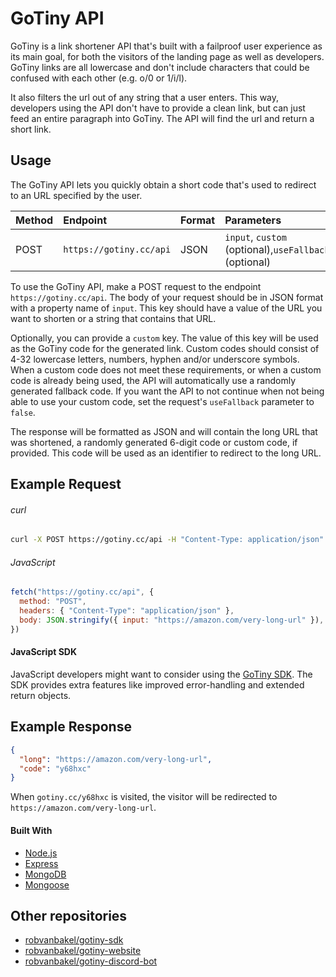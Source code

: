# GoTiny API

GoTiny is a link shortener API that's built with a failproof user experience as its main goal, for both the visitors of the landing page as well as developers. GoTiny links are all lowercase and don't include characters that could be confused with each other (e.g. o/0 or 1/i/l).

It also filters the url out of any string that a user enters. This way, developers using the API don't have to provide a clean link, but can just feed an entire paragraph into GoTiny. The API will find the url and return a short link.

## Usage

The GoTiny API lets you quickly obtain a short code that's used to redirect to an URL specified by the user.

| Method | Endpoint                | Format | Parameters                                            |
| :----- | :---------------------- | :----- | :---------------------------------------------------- |
| POST   | `https://gotiny.cc/api` | JSON   | `input`, `custom` (optional),`useFallback` (optional) |

To use the GoTiny API, make a POST request to the endpoint `https://gotiny.cc/api`. The body of your request should be in JSON format with a property name of `input`. This key should have a value of the URL you want to shorten or a string that contains that URL.

Optionally, you can provide a `custom` key. The value of this key will be used as the GoTiny code for the generated link. Custom codes should consist of 4-32 lowercase letters, numbers, hyphen and/or underscore symbols. When a custom code does not meet these requirements, or when a custom code is already being used, the API will automatically use a randomly generated fallback code. If you want the API to not continue when not being able to use your custom code, set the request's `useFallback` parameter to `false`.

The response will be formatted as JSON and will contain the long URL that was shortened, a randomly generated 6-digit code or custom code, if provided. This code will be used as an identifier to redirect to the long URL.

## Example Request

###### curl

```bash
curl -X POST https://gotiny.cc/api -H "Content-Type: application/json" -d '{ "input" : "https://amazon.com/very-long-url" }'
```

###### JavaScript

```javascript
fetch("https://gotiny.cc/api", {
  method: "POST",
  headers: { "Content-Type": "application/json" },
  body: JSON.stringify({ input: "https://amazon.com/very-long-url" }),
})
```

#### JavaScript SDK

JavaScript developers might want to consider using the [GoTiny SDK](https://www.npmjs.com/package/gotiny). The SDK provides extra features like improved error-handling and extended return objects.

## Example Response

```json
{
  "long": "https://amazon.com/very-long-url",
  "code": "y68hxc"
}
```

When `gotiny.cc/y68hxc` is visited, the visitor will be redirected to `https://amazon.com/very-long-url`.

#### Built With

- [Node.js](https://nodejs.org)
- [Express](http://expressjs.com)
- [MongoDB](https://www.mongodb.com)
- [Mongoose](https://mongoosejs.com)

## Other repositories

- [robvanbakel/gotiny-sdk](https://github.com/robvanbakel/gotiny-sdk)
- [robvanbakel/gotiny-website](https://github.com/robvanbakel/gotiny-website)
- [robvanbakel/gotiny-discord-bot](https://github.com/robvanbakel/gotiny-discord-bot)
